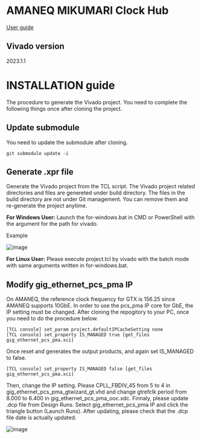 # AMANEQ MIKUMARI Clock Hub

[User guide](https://spadi-alliance.github.io/ug-amaneq/)

## Vivado version
2023.1.1

# INSTALLATION guide
The procedure to generate the Vivado project. You need to complete the following things once after cloning the project.

## Update submodule
You need to update the submodule after cloning.
```
git submodule update -i
```

## Generate .xpr file
Generate the Vivado project from the TCL script. The Vivado project related directories and files are genereted under build directory.
The files in the build directory are not under Git management. You can remove them and re-generate the project anytime.

**For Windows User:**
Launch the for-windows.bat in CMD or PowerShell with the argument for the path for vivado.

Example

![image](https://github.com/spadi-alliance/AMANEQ-Skeleton/assets/41090607/ba7c1ef0-8c9b-4c0e-9947-22093b7ae244)

**For Linux User:**
Please execute project.tcl by vivado with the batch mode with same arguments written in for-windows.bat.

## Modify gig_ethernet_pcs_pma IP
On AMANEQ, the reference clock frequency for GTX is 156.25 since AMANEQ supports 10GbE.
In order to use the pcs_pma IP core for GbE, the IP setting must be changed.
After cloning the repogitory to your PC, once you need to do the procedure below.
```
[TCL console] set_param project.defaultIPCacheSetting none
[TCL console] set_property IS_MANAGED true [get_files gig_ethernet_pcs_pma.xci]
```
Once reset and generates the output products, and again set IS_MANAGED to false.
```
[TCL console] set_property IS_MANAGED false [get_files gig_ethernet_pcs_pma.xci]
```
Then, change the IP setting. Please CPLL_FBDIV_45 from 5 to 4 in gig_ethernet_pcs_pma_gtwizard_gt.vhd and change gtrefclk period from 8.000 to 6.400 in gig_ethernet_pcs_pma_ooc.xdc.
Finnaly, please update .dcp file from Design Runs. Select gig_ethernet_pcs_pma IP and click the triangle button (Launch Runs).
After updating, please check that the .dcp file date is actually updated.

![image](https://github.com/RyotaroHonda/AMANEQ-Skeleton/assets/41090607/ef80a234-1e09-4c0c-974d-42bb4d387098)
